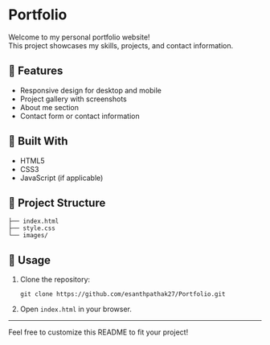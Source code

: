 # Portfolio

Welcome to my personal portfolio website!  
This project showcases my skills, projects, and contact information.

## 🚀 Features

- Responsive design for desktop and mobile
- Project gallery with screenshots
- About me section
- Contact form or contact information

## 🔨 Built With

- HTML5
- CSS3
- JavaScript (if applicable)

## 📂 Project Structure

```
├── index.html
├── style.css
└── images/
```

## 📝 Usage

1. Clone the repository:
   ```
   git clone https://github.com/esanthpathak27/Portfolio.git
   ```
2. Open `index.html` in your browser.



---

Feel free to customize this README to fit your project!
